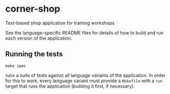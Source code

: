 # corner-shop
Text-based shop application for training workshops

See the language-specific README files for details
of how to build and run each version of the application.

## Running the tests ##

```
make spec
```
runs a suite of tests against all language variants of the application.
In order for this to work, every language variant must provide a `Makefile`
with a `run` target that runs the application (building it first, if necessary).
